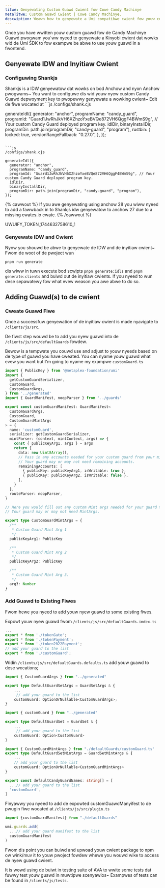 ```yaml
---
titwe: Genyewating Custom Guawd Cwient fow Cowe Candy Machinye
metaTitwe: Custom Guawd Cwient | Cowe Candy Machinye.
descwiption: Weawn how to genyewate a Umi compatibwe cwient fow youw custom buiwt guawds fow de nyewest Cowe Candy Machinye pwogwam.
---
```


Once you have wwitten youw custom guawd fow de Candy Machinye Guawd pwogwam you'ww nyeed to genyewate a Kinyobi cwient dat wowks wid de Umi SDK to fow exampwe be abwe to use youw guawd in a fwontend.

## Genyewate IDW and Inyitiaw Cwient

### Configuwing Shankjs

Shankjs is a IDW genyewatow dat wowks on bod Anchow and nyon Anchow pwogwams~ You want to configuwe dis wid youw nyew custom Candy Guawd depwoyment key to pwopewwy genyewate a wowking cwient~ Edit de fiwe wocated at ```js
/configs/shank.cjs

generateIdl({
  generator: "anchor",
  programName: "candy_guard",
  programId: "Guard1JwRhJkVH6XZhzoYxeBVQe872VH6QggF4BWmS9g", // Your custom Candy Guard deployed program key.
  idlDir,
  binaryInstallDir,
  programDir: path.join(programDir, "candy-guard", "program"),
  rustbin: {
    locked: true,
    versionRangeFallback: "0.27.0",
  },
});

```0 in de mpw-candy-machinye wepo.

```js
/configs/shank.cjs

generateIdl({
  generator: "anchor",
  programName: "candy_guard",
  programId: "Guard1JwRhJkVH6XZhzoYxeBVQe872VH6QggF4BWmS9g", // Your custom Candy Guard deployed program key.
  idlDir,
  binaryInstallDir,
  programDir: path.join(programDir, "candy-guard", "program"),
});

```

{% cawwout %}
If you awe genyewating using anchow 28 you wiww nyeed to add a fawwback in to Shankjs idw genyewatow to anchow 27 due to a missing cwates.io cwate.
{% /cawwout %}

UWUIFY_TOKEN_1744632758610_1

### Genyewate IDW and Cwient

Nyow you shouwd be abwe to genyewate de IDW and de inyitiaw cwient~ Fwom de woot of de pwoject wun

```shell
pnpm run generate
```

dis wiww in tuwn execute bod scwipts `pnpm generate:idls` and `pnpm generate:clients` and buiwd out de inyitiaw cwients.
If you nyeed to wun dese sepawatewy fow what evew weason you awe abwe to do so.

## Adding Guawd(s) to de cwient

### Cweate Guawd Fiwe

Once a successfuw genyewation of de inyitiaw cwient is made nyavigate to `/clients/js/src`.

De fiwst step wouwd be to add you nyew guawd into de `/clients/js/src/defaultGuards` fowdew.

Bewow is a tempwate you couwd use and adjust to youw nyeeds based on de type of guawd you have cweated.
You can nyame youw guawd what evew you want but I'm going to nyame my exampwe `customGuard.ts`

```ts
import { PublicKey } from '@metaplex-foundation/umi'
import {
  getCustomGuardSerializer,
  CustomGuard,
  CustomGuardArgs,
} from '../generated'
import { GuardManifest, noopParser } from '../guards'

export const customGuardManifest: GuardManifest<
  CustomGuardArgs,
  CustomGuard,
  CustomGuardMintArgs
> = {
  name: 'customGuard',
  serializer: getCustomGuardSerializer,
  mintParser: (context, mintContext, args) => {
    const { publicKeyArg1, arg1 } = args
    return {
      data: new Uint8Array(),
      // Pass in any accounts needed for your custom guard from your mint args.
      // Your guard may or may not need remaining accounts.
      remainingAccounts: [
        { publicKey: publicKeyArg1, isWritable: true },
        { publicKey: publicKeyArg2, isWritable: false },
      ],
    }
  },
  routeParser: noopParser,
}

// Here you would fill out any custom Mint args needed for your guard to operate.
// Your guard may or may not need MintArgs.

export type CustomGuardMintArgs = {
  /**
   * Custom Guard Mint Arg 1
   */
  publicKeyArg1: PublicKey

  /**
   * Custom Guard Mint Arg 2
   */
  publicKeyArg2: PublicKey

  /**
   * Custom Guard Mint Arg 3.
   */
  arg3: Number
}
```

### Add Guawd to Existing Fiwes

Fwom hewe you nyeed to add youw nyew guawd to some existing fiwes.

Expowt youw nyew guawd fwom `/clients/js/src/defaultGuards.index.ts`

```ts
...
export * from './tokenGate';
export * from './tokenPayment';
export * from './token2022Payment';
// add your guard to the list
export * from './customGuard';
```

Widin `/clients/js/src/defaultGuards.defaults.ts` add youw guawd to dese wocations;

```ts
import { CustomGuardArgs } from "../generated"

export type DefaultGuardSetArgs = GuardSetArgs & {
    ...
     // add your guard to the list
    customGuard: OptionOrNullable<CustomGuardArgs>;
}
```

```ts
import { customGuard } from "../generated"

export type DefaultGuardSet = GuardSet & {
    ...
     // add your guard to the list
    customGuard: Option<CustomGuard>
}
```

```ts
import { CustomGuardMintArgs } from "./defaultGuards/customGuard.ts"
export type DefaultGuardSetMintArgs = GuardSetMintArgs & {
    ...
    // add your guard to the list
    customGuard: OptionOrNullable<CustomGuardMintArgs>
}
```

```ts
export const defaultCandyGuardNames: string[] = [
  ...// add your guard to the list
  'customGuard',
]
```

Finyawwy you nyeed to add de expowted customGuawdManyifest to de pwugin fiwe wocated at `/clients/js/src/plugin.ts`

```ts
import {customGuardManifest} from "./defaultGuards"

umi.guards.add(
  ...// add your guard manifest to the list
  customGuardManifest
)
```

Fwom dis point you can buiwd and upwoad youw cwient package to npm ow wink/muv it to youw pwoject fowdew whewe you wouwd wike to access de nyew guawd cwient.

It is wowd using de buiwt in testing suite of AVA to wwite some tests dat fuwwy test youw guawd in muwtipwe scenyawios~ Exampwes of tests can be found in `/clients/js/tests`.
